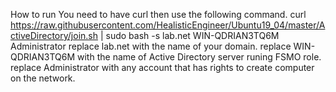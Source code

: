 How to run
You need to have curl then use the following command.
curl https://raw.githubusercontent.com/HealisticEngineer/Ubuntu19_04/master/ActiveDirectory/join.sh | sudo bash -s lab.net WIN-QDRIAN3TQ6M Administrator
replace lab.net with the name of your domain.
replace WIN-QDRIAN3TQ6M with the name of Active Directory server runing FSMO role.
replace Administrator with any account that has rights to create computer on the network.
